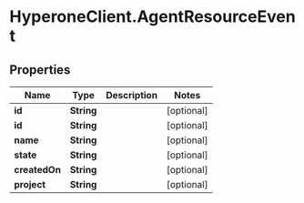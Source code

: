 # HyperoneClient.AgentResourceEvent

## Properties

Name | Type | Description | Notes
------------ | ------------- | ------------- | -------------
**id** | **String** |  | [optional] 
**id** | **String** |  | [optional] 
**name** | **String** |  | [optional] 
**state** | **String** |  | [optional] 
**createdOn** | **String** |  | [optional] 
**project** | **String** |  | [optional] 


